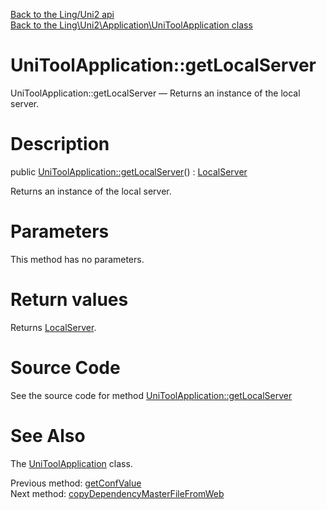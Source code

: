 [Back to the Ling/Uni2 api](https://github.com/lingtalfi/Uni2/blob/master/doc/api/Ling/Uni2.md)<br>
[Back to the Ling\Uni2\Application\UniToolApplication class](https://github.com/lingtalfi/Uni2/blob/master/doc/api/Ling/Uni2/Application/UniToolApplication.md)


UniToolApplication::getLocalServer
================



UniToolApplication::getLocalServer — Returns an instance of the local server.




Description
================


public [UniToolApplication::getLocalServer](https://github.com/lingtalfi/Uni2/blob/master/doc/api/Ling/Uni2/Application/UniToolApplication/getLocalServer.md)() : [LocalServer](https://github.com/lingtalfi/Uni2/blob/master/doc/api/Ling/Uni2/LocalServer/LocalServer.md)




Returns an instance of the local server.




Parameters
================

This method has no parameters.


Return values
================

Returns [LocalServer](https://github.com/lingtalfi/Uni2/blob/master/doc/api/Ling/Uni2/LocalServer/LocalServer.md).








Source Code
===========
See the source code for method [UniToolApplication::getLocalServer](https://github.com/lingtalfi/Uni2/blob/master/Application/UniToolApplication.php#L422-L431)


See Also
================

The [UniToolApplication](https://github.com/lingtalfi/Uni2/blob/master/doc/api/Ling/Uni2/Application/UniToolApplication.md) class.

Previous method: [getConfValue](https://github.com/lingtalfi/Uni2/blob/master/doc/api/Ling/Uni2/Application/UniToolApplication/getConfValue.md)<br>Next method: [copyDependencyMasterFileFromWeb](https://github.com/lingtalfi/Uni2/blob/master/doc/api/Ling/Uni2/Application/UniToolApplication/copyDependencyMasterFileFromWeb.md)<br>

